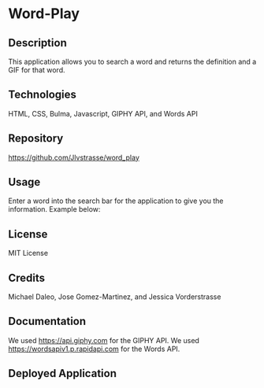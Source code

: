 # Word-Play

## Description
This application allows you to search a word and returns the definition and a GIF for that word.

## Technologies
HTML, CSS, Bulma, Javascript, GIPHY API, and Words API

## Repository
https://github.com/Jlvstrasse/word_play

## Usage
Enter a word into the search bar for the application to give you the information. Example below:

## License
MIT License

## Credits
Michael Daleo, Jose Gomez-Martinez, and Jessica Vorderstrasse

## Documentation
We used https://api.giphy.com for the GIPHY API.
We used https://wordsapiv1.p.rapidapi.com for the Words API.

## Deployed Application